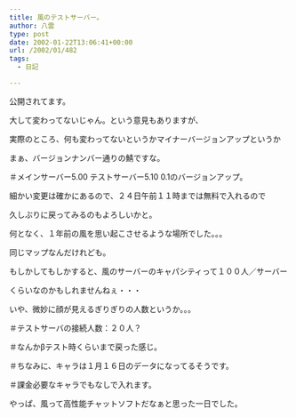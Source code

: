 ```yaml
---
title: 風のテストサーバー。
author: 八雲
type: post
date: 2002-01-22T13:06:41+00:00
url: /2002/01/482
tags:
  - 日記

---
```

公開されてます。
  
大して変わってないじゃん。という意見もありますが、
  
実際のところ、何も変わってないというかマイナーバージョンアップというか
  
まぁ、バージョンナンバー通りの鯖ですな。
  
＃メインサーバー5.00 テストサーバー5.10 0.1のバージョンアップ。
  
細かい変更は確かにあるので、２４日午前１１時までは無料で入れるので
  
久しぶりに戻ってみるのもよろしいかと。
  
何となく、１年前の風を思い起こさせるような場所でした。。。
  
同じマップなんだけれども。
  
もしかしてもしかすると、風のサーバーのキャパシティって１００人／サーバー
  
くらいなのかもしれませんねぇ・・・
  
いや、微妙に顔が見えるぎりぎりの人数というか。。。
  
＃テストサーバの接続人数：２０人？
  
＃なんかβテスト時くらいまで戻った感じ。
  
＃ちなみに、キャラは１月１６日のデータになってるそうです。
  
＃課金必要なキャラでもなしで入れます。
  
やっぱ、風って高性能チャットソフトだなぁと思った一日でした。
